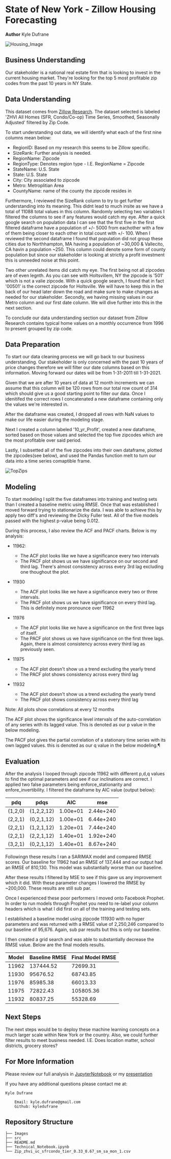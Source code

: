# State of New York - Zillow Housing Forecasting

**Author** Kyle Dufrane

![Housing_Image](Images/house.jpeg)


## Business Understanding

Our stakeholder is a national real estate firm that is looking to invest in the current housing market. They're looking for the top 5 most profitable zip codes from the past 10 years in NY State.


## Data Understanding

This dataset comes from [Zillow Research](https://www.zillow.com/research/data/). The dataset selected is labeled 'ZHVI All Homes (SFR, Condo/Co-op) Time Series, Smoothed, Seasonally Adjusted' filtered by Zip Code.

To start understanding out data, we will identify what each of the first nine columns mean below: 

* RegionID: Based on my research this seems to be Zillow specific.
* SizeRank: Further analysis is needed. 
* RegionName: Zipcode
* RegionType: Denotes region type - I.E. RegionName = Zipcode
* StateName: U.S. State 
* State: U.S. State 
* City: City associated to zipcode
* Metro: Metroplitian Area
* CountyName: name of the county the zipcode resides in

Furthermore, I reviewed the SizeRank column to try to get further understanding into its meaning. This didnt lead to much insite as we have a total of 11088 total values in this column. Randomly selecting two variables I filtered the columns to see if any features would catch my eye. After a quick google search on population data I can see that the first five in the first filtered dataframe have a population of +/- 5000 from eachother with a few of them being closer to each other in total count with +/- 100. When I reviewed the second dataframe I found that population did not group these cities due to Northhampton, MA having a population of ~30,000 & Vallecito, CA havin a population ~250. This column could denote some form of county population but since our stakeholder is looking at strictly a profit investment this is unneeded noise at this point. 

Two other unrelated items did catch my eye. The first being not all zipcodes are of even legnth. As you can see with Holtsvillem, NY the zipcode is '501' which is not a valie zipcode. With a quick google search, I found that in fact '00501' is the correct zipcode for Holtsville. We will have to keep this in the back of our head later down the road and make sure to make changes as needed for our stakeholder. Secondly, we having missing values in our Metro column and our first date column. We will dive further into this in the next section. 

To conclude our data understanding section our dataset from Zillow Research contains typical home values on a monthly occurrence from 1996 to present grouped by zip code. 


## Data Preparation

To start our data cleaning process we will go back to our business understanding. Our stakeholder is only concerned with the past 10 years of price changes therefore we will filter our date columns based on this information. Moving forward our dates will be from 1-31-2011 till 1-31-2021. 

Given that we are after 10 years of data at 12 month increments we can assume that this column will be 120 rows from our total row count of 314 which should give us a good starting point to filter our data. Once I idenitifed the correct rows I concatenated a new dataframe containing only the values we're interested in. 

After the dataframe was created, I dropped all rows with NaN values to make our life easier during the modeling stage. 

Next I created a column labeled '10_yr_Profit', created a new dataframe, sorted based on those values and selected the top five zipcodes which are the most profitable over said period. 

Lastly, I subsetted all of the five zipcodes into their own dataframe, plotted the zipcodes(see below), and used the Pandas function melt to turn our data into a time series comaptible frame. 

![TopZips](Images/top_5.png)

## Modeling

To start modeling I split the five dataframes into training and testing sets than I created a baseline metric using RMSE. Once that was established I moved forward trying to stationarize the data. I was able to achieve this by apply two diff's and reviewing the Dicky Fuller test. All of the five models passed with the highest p-value being 0.012. 

During this process, I also review the ACF and PACF charts. Below is my analysis:

* 11962:

    * The ACF plot looks like we have a significance every two intervals
    * The PACF plot shows us we have significance on our second and third lag. There's almost consistency across every 3rd lag         excluding one thoughout the plot.

* 11930

    * The ACF plot looks like we have a significance every two or three intervals.
    * The PACF plot shows us we have significance on every third lag. This is definitely more pronounce over 11962

* 11976

    * The ACF plot looks like we have a significance on the first three lags of itself.
    * The PACF plot shows us we have significance on the first three lags. Again, there is almost consistency across every third       lag as previously seen.

* 11975

    * The ACF plot doesn't show us a trend excluding the yearly trend
    * The PACF plot shows consistency across every third lag

* 11932

    * The ACF plot doesn't show us a trend excluding the yearly trend
    * The PACF plot shows consistency across every third lag

Note: All plots show correlations at every 12 months

The ACF plot shows the significance level intervals of the auto-correlation of any series with its lagged value. This is denoted as our p value in the below modeling.

The PACF plot gives the partial correlation of a stationary time series with its own lagged values. this is denoted as our q value in the below modeling.¶


## Evaluation

After the analysis I looped through zipcode 11962 with different p,d,q values to find the optimal parameters and see if our inclinations are correct. I applied two false parameters being enforce_stationarity and enfore_invertibility. I filtered the dataframe by AIC value (output below):

| pdq     | pdqs       | AIC      | mse       |
|---------|------------|----------|-----------|
| (1,2,0) | (1,2,2,12) | 1.00e+01 | 2.44e+240 |
| (2,2,1) | (0,2,1,12) | 1.00e+01 | 6.44e+240 |
| (2,2,1) | (1,2,1,12) | 1.20e+01 | 7.44e+240 |
| (2,2,1) | (2,2,1,12) | 1.40e+01 | 1.92e+240 |
| (3,2,1) | (0,2,1,12) | 1.40e+01 | 8.67e+240 |

Followingn these results I ran a SARIMAX model and compared RMSE scores. Our baseline for 11962 had an RMSE of 137,444 and our output had an RMSE of 810,130. This model was substantially worse than our baseline. 

After these results I filtered by MSE to see if this gave us any improvement which it did. With these parameter changes I lowered the RMSE by ~200,000. These results are still sub par. 

Once I experienced these poor performers I moved onto Facebook Prophet. In order to run models through Prophet you need to re-label your column headers which is what I did first on all of the training and testing sets. 

I established a baseline model using zipcode 111930 with no hyper parameters and was returned with a RMSE value of 2,250,246 compared to our baseline of 95,676. Again, sub par results but this is only our baseline. 

I then created a grid search and was able to substantially decrease the RMSE value. Below are the final models results. 

| Model   | Baseline RMSE | Final Model RMSE |
|---------|---------------|------------------|
| 11962   | 137444.52     | 72699.31         |
| 11930   | 95676.52      | 68743.85         |
| 11976   | 85985.38      | 66013.33         |
| 11975   | 72822.43      | 105805.36        |
| 11932   | 80837.25      | 55328.69         |


## Next Steps

The next steps would be to deploy these machine learning concepts on a much larger scale within New York or the country. Also, we could further filter results to meet business needed. I.E. Does location matter, school districts, grocery stores? 


## For More Information

Please review our full analysis in [JupyterNotebook](Techinical_Notebook.ipynb) or my [presentation](final_presentation.pdf)

If you have any additional questions please contact me at:

    Kyle Dufrane
    
        Email: kyle.dufrane@gmail.com
        Github: kyledufrane
        
## Repository Structure

```
├── Images                          
├── src   
├── README.md         
├── Technical_Notebook.ipynb                            
└── Zip_zhvi_uc_sfrcondo_tier_0.33_0.67_sm_sa_mon_1.csv
```



